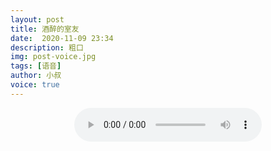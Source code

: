```yaml
---
layout: post
title: 酒醉的室友
date:  2020-11-09 23:34
description: 粗口
img: post-voice.jpg
tags: [语音]
author: 小叔
voice: true
---
```

<div align="center">
  <audio controls>
    <source src="https://www.wmnhw.workers.dev/0:/%E7%B2%97%E5%8F%A3%E8%AF%AD%E9%9F%B3/%E5%B0%8F%E5%8F%94/%E9%85%92%E9%86%89%E7%9A%84%E5%AE%A4%E5%8F%8B.mp3" type="audio/mpeg">
    <embed height="0" width="0" src="horse.mp3">
  </audio>
</div>
